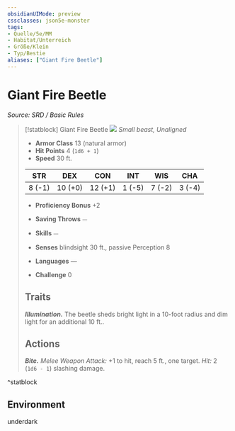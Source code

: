 ```yaml
---
obsidianUIMode: preview
cssclasses: json5e-monster
tags:
- Quelle/5e/MM
- Habitat/Unterreich
- Größe/Klein
- Typ/Bestie
aliases: ["Giant Fire Beetle"]
---
```

# Giant Fire Beetle
*Source: SRD / Basic Rules*  

> [!statblock] Giant Fire Beetle
> ![](compendium/bestiary/beast/token/giant-fire-beetle.png#token)
> *Small beast, Unaligned*
> 
> - **Armor Class** 13  (natural armor)
> - **Hit Points** 4 (`1d6 + 1`)
> - **Speed** 30 ft.
> 
> |STR|DEX|CON|INT|WIS|CHA|
> |:---:|:---:|:---:|:---:|:---:|:---:|
> | 8 (-1)|10 (+0)|12 (+1)| 1 (-5)| 7 (-2)| 3 (-4)|
> 
> - **Proficiency Bonus** +2
> - **Saving Throws** ⏤
> - **Skills** ⏤
> - **Senses** blindsight 30 ft., passive Perception 8
> 
> - **Languages** —
> - **Challenge** 0
> 
> ## Traits
> 
> ***Illumination.*** The beetle sheds bright light in a 10-foot radius and dim light for an additional 10 ft..
> 
> ## Actions
> 
> ***Bite.*** *Melee Weapon Attack:* +1 to hit, reach 5 ft., one target. *Hit:* 2 (`1d6 - 1`) slashing damage.
^statblock

## Environment

underdark